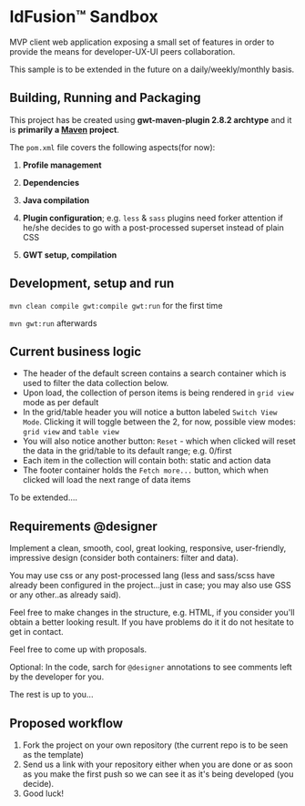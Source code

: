 IdFusion™ Sandbox
=================
MVP client web application exposing a small set of features in order to provide the means for developer-UX-UI peers collaboration.

This sample is to be extended in the future on a daily/weekly/monthly basis.

Building, Running and Packaging
-------------------------------
This project has be created using **gwt-maven-plugin 2.8.2 archtype** and it is **primarily a [Maven](https://maven.apache.org/) project**. 

The `pom.xml` file covers the following aspects(for now):

1. **Profile management**

2. **Dependencies**

3. **Java compilation**

4. **Plugin configuration**; e.g. `less` & `sass` plugins need forker attention if he/she decides to go with a post-processed superset instead of plain CSS

5. **GWT setup, compilation**


Development, setup and run
-----------------------------------
`mvn clean compile gwt:compile gwt:run` for the first time

`mvn gwt:run` afterwards


Current business logic
----------------------
 - The header of the default screen contains a search container which is used to filter the data collection below.
 - Upon load, the collection of person items is being rendered in `grid view` mode as per default
 - In the grid/table header you will notice a button labeled `Switch View Mode`. Clicking it will toggle between the 2, for now, possible view modes: `grid view` and `table view`
 - You will also notice another button: `Reset` - which when clicked will reset the data in the grid/table to its default range; e.g. 0/first
 - Each item in the collection will contain both: static and action data
 - The footer container holds the `Fetch more...` button, which when clicked will load the next range of data items

To be extended....

Requirements @designer
----------------------
Implement a clean, smooth, cool, great looking, responsive, user-friendly, impressive design (consider both containers: filter and data). 

You may use css or any post-processed lang (less and sass/scss have already been configured in the project...just in case; you may also use GSS or any other..as already said). 

Feel free to make changes in the structure, e.g. HTML, if you consider you'll obtain a better looking result. If you have problems do it it do not hesitate to get in contact.

Feel free to come up with proposals.

Optional: In the code, sarch for `@designer` annotations to see comments left by the developer for you.

The rest is up to you...


Proposed workflow
-------------------

1. Fork the project on your own repository (the current repo is to be seen as the template)
2. Send us a link with your repository either when you are done or as soon as you make the first push so we can see it as it's being developed (you decide).
3. Good luck!
